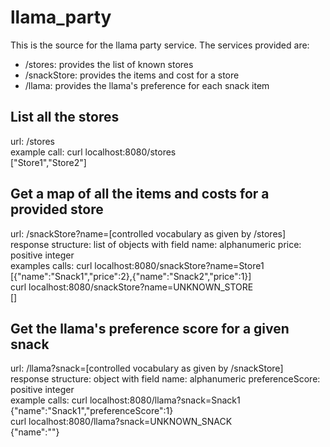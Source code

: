 # llama_party

This is the source for the llama party service. The services provided are:
- /stores: provides the list of known stores
- /snackStore: provides the items and cost for a store
- /llama: provides the llama's preference for each snack item

## List all the stores
url: /stores  
example call: curl localhost:8080/stores  
\["Store1","Store2"\]  
  
## Get a map of all the items and costs for a provided store
url: /snackStore?name=\[controlled vocabulary as given by /stores\]  
response structure:  list of objects with field name: alphanumeric price: positive integer  
examples calls: curl localhost:8080/snackStore?name=Store1  
\[{"name":"Snack1","price":2},{"name":"Snack2","price":1}\]  
curl localhost:8080/snackStore?name=UNKNOWN_STORE  
\[\] 
  
## Get the llama's preference score for a given snack  
url: /llama?snack=\[controlled vocabulary as given by /snackStore\]  
response structure: object with field name: alphanumeric preferenceScore: positive integer  
example calls: curl localhost:8080/llama?snack=Snack1  
{"name":"Snack1","preferenceScore":1}  
curl localhost:8080/llama?snack=UNKNOWN_SNACK  
{"name":""}
